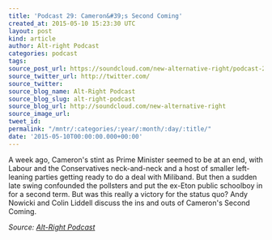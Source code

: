 ```yaml
---
title: 'Podcast 29: Cameron&#39;s Second Coming'
created_at: 2015-05-10 15:23:30 UTC
layout: post
kind: article
author: Alt-right Podcast
categories: podcast
tags: 
source_post_url: https://soundcloud.com/new-alternative-right/podcast-29-camerons-second-coming
source_twitter_url: http://twitter.com/
source_twitter: 
source_blog_name: Alt-Right Podcast
source_blog_slug: alt-right-podcast
source_blog_url: http://soundcloud.com/new-alternative-right
source_image_url: 
tweet_id: 
permalink: "/mntr/:categories/:year/:month/:day/:title/"
date: '2015-05-10T00:00:00.000+00:00'
---
```

A week ago, Cameron's stint as Prime Minister seemed to be at an end, with Labour and the Conservatives neck-and-neck and a host of smaller left-leaning parties getting ready to do a deal with Miliband. But then a sudden late swing confounded the pollsters and put the ex-Eton public schoolboy in for a second term. But was this really a victory for the status quo? Andy Nowicki and Colin Liddell discuss the ins and outs of Cameron's Second Coming.<div class="">
    <i>Source: <a href="http://soundcloud.com/new-alternative-right">Alt-Right Podcast</a></i>
</div>
